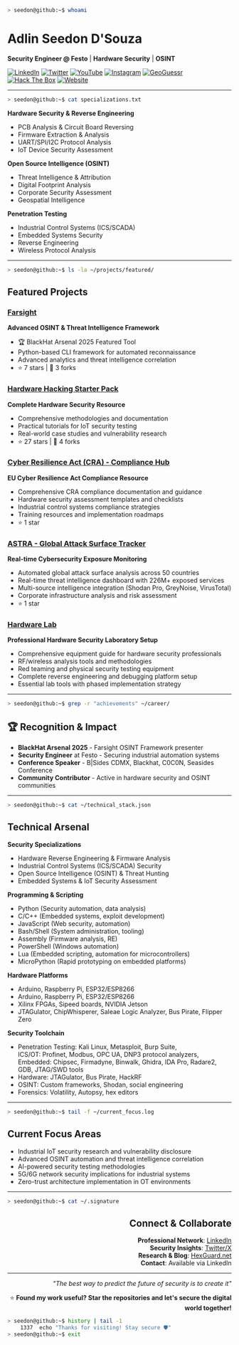 <div align="left">

```bash
> seedon@github:~$ whoami
```



# Adlin Seedon D'Souza
**Security Engineer @ Festo** | **Hardware Security** | **OSINT**

[![LinkedIn](https://img.shields.io/badge/LinkedIn-0077B5?style=for-the-badge&logo=linkedin&logoColor=white)](https://www.linkedin.com/in/seedon)
[![Twitter](https://img.shields.io/badge/Twitter-1DA1F2?style=for-the-badge&logo=twitter&logoColor=white)](https://x.com/SeedonD)
[![YouTube](https://img.shields.io/badge/YouTube-FF0000?style=for-the-badge&logo=youtube&logoColor=white)](https://www.youtube.com/watch?v=dQw4w9WgXcQ&list=RDdQw4w9WgXcQ&start_radio=1)
[![Instagram](https://img.shields.io/badge/Instagram-E4405F?style=for-the-badge&logo=instagram&logoColor=white)](https://www.youtube.com/watch?v=dQw4w9WgXcQ&list=RDdQw4w9WgXcQ&start_radio=1)
[![GeoGuessr](https://img.shields.io/badge/GeoGuessr-FF7043?style=for-the-badge&logo=googlemaps&logoColor=white)](https://www.geoguessr.com/user/6414604af91bdf5459654a71)
[![Hack The Box](https://img.shields.io/badge/Hack%20The%20Box-9FEF00?style=for-the-badge&logo=hackthebox&logoColor=black)](https://www.youtube.com/watch?v=dQw4w9WgXcQ&list=RDdQw4w9WgXcQ&start_radio=1)
[![Website](https://img.shields.io/badge/Website-0A84FF?style=for-the-badge&logo=globe&logoColor=white)](https://hexguard.net)



---

```bash
> seedon@github:~$ cat specializations.txt
```

**Hardware Security & Reverse Engineering**
- PCB Analysis & Circuit Board Reversing
- Firmware Extraction & Analysis  
- UART/SPI/I2C Protocol Analysis
- IoT Device Security Assessment

**Open Source Intelligence (OSINT)**
- Threat Intelligence & Attribution
- Digital Footprint Analysis
- Corporate Security Assessment
- Geospatial Intelligence

**Penetration Testing**
- Industrial Control Systems (ICS/SCADA)
- Embedded Systems Security
- Reverse Engineering
- Wireless Protocol Analysis

---

```bash
> seedon@github:~$ ls -la ~/projects/featured/
```

## **Featured Projects**

### [Farsight](https://github.com/seedon198/Farsight)
**Advanced OSINT & Threat Intelligence Framework**
- 🏆 BlackHat Arsenal 2025 Featured Tool
- Python-based CLI framework for automated reconnaissance
- Advanced analytics and threat intelligence correlation
- ⭐ 7 stars | 🍴 3 forks

### [Hardware Hacking Starter Pack](https://github.com/seedon198/Hardware-Hacking-Starter-Pack)
**Complete Hardware Security Resource**
- Comprehensive methodologies and documentation
- Practical tutorials for IoT security testing
- Real-world case studies and vulnerability research
- ⭐ 27 stars | 🍴 4 forks

### [Cyber Resilience Act (CRA) - Compliance Hub](https://github.com/seedon198/Cyber-Resilience-Act)
**EU Cyber Resilience Act Compliance Resource**
- Comprehensive CRA compliance documentation and guidance
- Hardware security assessment templates and checklists
- Industrial control systems compliance strategies
- Training resources and implementation roadmaps
- ⭐ 1 star

### [ASTRA - Global Attack Surface Tracker](https://github.com/seedon198/ASTRA)
**Real-time Cybersecurity Exposure Monitoring**
- Automated global attack surface analysis across 50 countries
- Real-time threat intelligence dashboard with 226M+ exposed services
- Multi-source intelligence integration (Shodan Pro, GreyNoise, VirusTotal)
- Corporate infrastructure analysis and risk assessment
- ⭐ 1 star

### [Hardware Lab](https://github.com/seedon198/hardware_lab)
**Professional Hardware Security Laboratory Setup**
- Comprehensive equipment guide for hardware security professionals
- RF/wireless analysis tools and methodologies
- Red teaming and physical security testing equipment
- Complete reverse engineering and debugging platform setup
- Essential lab tools with phased implementation strategy

---

```bash
> seedon@github:~$ grep -r "achievements" ~/career/
```

## 🏆 **Recognition & Impact**

- **BlackHat Arsenal 2025** - Farsight OSINT Framework presenter
- **Security Engineer** at Festo - Securing industrial automation systems
- **Conference Speaker** - B|Sides CDMX, Blackhat, C0C0N, Seasides Conference
- **Community Contributor** - Active in hardware security and OSINT communities

---

```bash
> seedon@github:~$ cat ~/technical_stack.json
```

## **Technical Arsenal**

**Security Specializations**
- Hardware Reverse Engineering & Firmware Analysis
- Industrial Control Systems (ICS/SCADA) Security
- Open Source Intelligence (OSINT) & Threat Hunting
- Embedded Systems & IoT Security Assessment

**Programming & Scripting**
- Python (Security automation, data analysis)
- C/C++ (Embedded systems, exploit development)
- JavaScript (Web security, automation)
- Bash/Shell (System administration, tooling)
- Assembly (Firmware analysis, RE)
- PowerShell (Windows automation)
- Lua (Embedded scripting, automation for microcontrollers)
- MicroPython (Rapid prototyping on embedded platforms)

**Hardware Platforms**
- Arduino, Raspberry Pi, ESP32/ESP8266
- Arduino, Raspberry Pi, ESP32/ESP8266
- Xilinx FPGAs, Sipeed boards, NVIDIA Jetson
- JTAGulator, ChipWhisperer, Saleae Logic Analyzer, Bus Pirate, Flipper Zero

**Security Toolchain**
- Penetration Testing: Kali Linux, Metasploit, Burp Suite,  
    ICS/OT: Profinet, Modbus, OPC UA, DNP3 protocol analyzers,  
    Embedded: Chipsec, Firmadyne, Binwalk, Ghidra, IDA Pro, Radare2, GDB, JTAG/SWD tools
- Hardware: JTAGulator, Bus Pirate, HackRF
- OSINT: Custom frameworks, Shodan, social engineering
- Forensics: Volatility, Autopsy, hex editors

---

```bash
> seedon@github:~$ tail -f ~/current_focus.log
```

## **Current Focus Areas**

- Industrial IoT security research and vulnerability disclosure
- Advanced OSINT automation and threat intelligence correlation  
- AI-powered security testing methodologies
- 5G/6G network security implications for industrial systems
- Zero-trust architecture implementation in OT environments

---

```bash
> seedon@github:~$ cat ~/.signature
```

<div align="right">

## **Connect & Collaborate**

**Professional Network**: [LinkedIn](https://www.linkedin.com/in/seedon)  
**Security Insights**: [Twitter/X](https://x.com/SeedonD)  
**Research & Blog**: [HexGuard.net](https://hexguard.net)  
**Contact**: Available via LinkedIn  

---

*"The best way to predict the future of security is to create it"*

⭐ **Found my work useful? Star the repositories and let's secure the digital world together!**

</div>

```bash
> seedon@github:~$ history | tail -1
    1337  echo "Thanks for visiting! Stay secure 🛡️"
> seedon@github:~$ exit
```

</div>